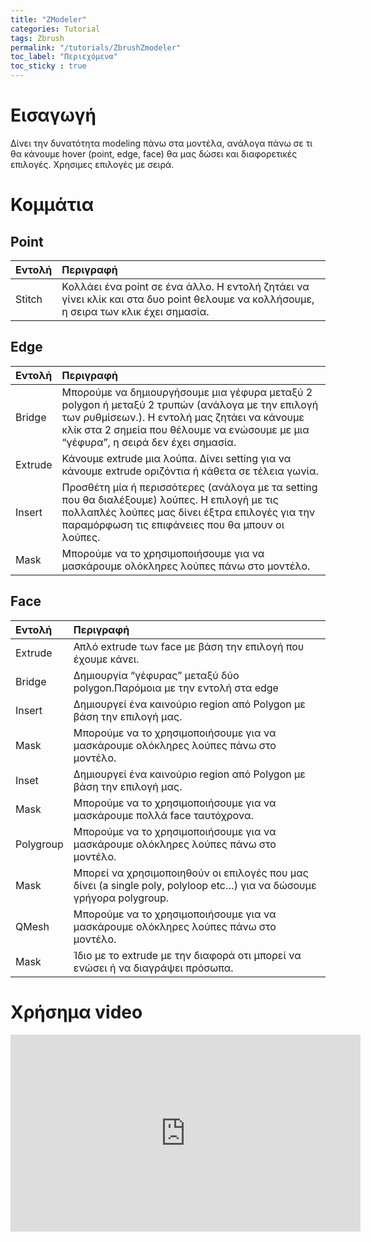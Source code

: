 ```yaml
---
title: "ZModeler"
categories: Tutorial
tags: Zbrush
permalink: "/tutorials/ZbrushZmodeler"
toc_label: "Περιεχόμενα"
toc_sticky : true
---
```


# Εισαγωγή
Δίνει την δυνατότητα modeling πάνω στα μοντέλα, ανάλογα πάνω σε τι θα κάνουμε hover (point, edge, face) θα μας δώσει και διαφορετικές επιλογές.
Χρησιμες επιλογές με σειρά.

# Κομμάτια

## Point

| Εντολή    | Περιγραφή |
|:---------|:---|
| Stitch|  Κολλάει ένα point σε ένα άλλο. Η εντολή ζητάει να γίνει κλίκ και στα δυο point θελουμε να κολλήσουμε, η σειρα των κλικ έχει σημασία. |

## Edge

| Εντολή    | Περιγραφή |
|:---------|:---|
| Bridge|  Μπορούμε να δημιουργήσουμε μια γέφυρα μεταξύ 2 polygon ή μεταξύ 2 τρυπών (ανάλογα με την επιλογή των ρυθμίσεων.). Η εντολή μας ζητάει να κάνουμε κλίκ στα 2 σημεία που θέλουμε να ενώσουμε με μια “γέφυρα”, η σειρά δεν έχει σημασία. |
| Extrude | Κάνουμε extrude μια λούπα. Δίνει setting για να κάνουμε extrude οριζόντια ή κάθετα σε τέλεια γωνία. |
| Insert | Προσθέτη μία ή περισσότερες (ανάλογα με τα setting που θα διαλέξουμε) λούπες. Η επιλογή με τις πολλαπλές λούπες μας δίνει έξτρα επιλογές για την παραμόρφωση τις επιφάνειες που θα μπουν οι λούπες. |
| Mask | Μπορούμε να το χρησιμοποιήσουμε για να μασκάρουμε ολόκληρες λούπες πάνω στο μοντέλο. |

## Face

| Εντολή    | Περιγραφή |
|:---------|:---|
| Extrude|  Απλό extrude των face με βάση την επιλογή που έχουμε κάνει. |
| Bridge | Δημιουργία “γέφυρας” μεταξύ δύο polygon.Παρόμοια με την εντολή στα edge|
| Insert |  Δημιουργεί ένα καινούριο region από Polygon με βάση την επιλογή μας.|
| Mask | Μπορούμε να το χρησιμοποιήσουμε για να μασκάρουμε ολόκληρες λούπες πάνω στο μοντέλο. |
| Inset | Δημιουργεί ένα καινούριο region από Polygon με βάση την επιλογή μας. |
| Mask | Μπορούμε να το χρησιμοποιήσουμε για να μασκάρουμε πολλά face ταυτόχρονα. |
| Polygroup | Μπορούμε να το χρησιμοποιήσουμε για να μασκάρουμε ολόκληρες λούπες πάνω στο μοντέλο. |
| Mask | Μπορεί να χρησιμοποιηθούν οι επιλογές που μας δίνει (a single poly, polyloop etc…) για να δώσουμε γρήγορα polygroup. |
| QMesh | Μπορούμε να το χρησιμοποιήσουμε για να μασκάρουμε ολόκληρες λούπες πάνω στο μοντέλο. |
| Mask | Ίδιο με το extrude με την διαφορά οτι μπορεί να ενώσει ή να διαγράψει πρόσωπα. |

# Χρήσημα video

<iframe width="560" height="315" src="https://www.youtube.com/embed/UJ1-UfKfzh0?si=ASZmPrP7uA43Y-6a" frameborder="0" allowfullscreen></iframe>